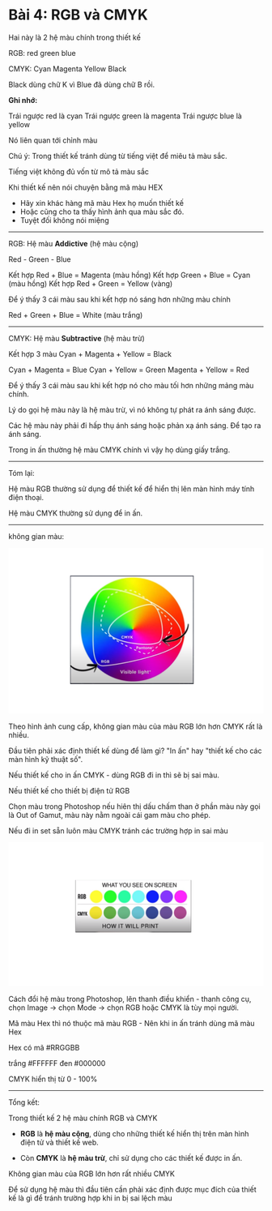 # Bài 4: RGB và CMYK

Hai này là 2 hệ màu chính trong thiết kế

RGB: red green blue

CMYK: Cyan Magenta Yellow Black

Black dùng chữ K vì Blue đã dùng chữ B rồi.

**Ghi nhớ:**

Trái ngược red là cyan
Trái ngược green là magenta
Trái ngược blue là yellow


Nó liên quan tới chỉnh màu

Chú ý: Trong thiết kế tránh dùng từ tiếng việt để miêu tả màu sắc.

Tiếng việt không đủ vốn từ mô tả màu sắc

Khi thiết kế nên nói chuyện bằng mã màu HEX

- Hãy xin khác hàng mã màu Hex họ muốn thiết kế
- Hoặc cũng cho ta thấy hình ảnh qua màu sắc đó.
- Tuyệt đối không nói miệng
---
RGB: Hệ màu **Addictive** (hệ màu cộng)

Red - Green - Blue

Kết hợp Red + Blue = Magenta (màu hồng)
Kết hợp Green + Blue = Cyan (màu hồng)
Kết hợp Red + Green =  Yellow (vàng)

Để ý thấy 3 cái màu sau khi kết hợp nó sáng hơn những màu chính

Red + Green + Blue = White (màu trắng)

---
CMYK: Hệ màu **Subtractive** (hệ màu trừ)

Kết hợp 3 màu Cyan + Magenta + Yellow = Black

Cyan + Magenta = Blue
Cyan + Yellow = Green
Magenta + Yellow = Red

Để ý thấy 3 cái màu sau khi kết hợp nó cho màu tối hơn những mảng màu chính.

Lý do gọi hệ màu này là hệ màu trừ, vì nó không tự phát ra ánh sáng được.

Các hệ màu này phải đi hấp thụ ánh sáng hoặc phản xạ ánh sáng. Để tạo ra ánh sáng.

Trong in ấn thường hệ màu CMYK chính vì vậy họ dùng giấy trắng.

---
Tóm lại: 

Hệ màu RGB thường sử dụng để thiết kế để hiển thị lên màn hình máy tính điện thoại.

Hệ màu CMYK thường sử dụng để in ấn.

---

không gian màu:

![Color](img/color.png)

Theo hình ảnh cung cấp, không gian màu của màu RGB lớn hơn CMYK rất là nhiều.

Đầu tiên phải xác định thiết kế dùng để làm gì? "In ấn" hay "thiết kế cho các màn hình kỹ thuật số".

Nếu thiết kế cho in ấn CMYK - dùng RGB đi in thì sẽ bị sai màu.

Nếu thiết kế cho thiết bị điện tử RGB


Chọn màu trong Photoshop nếu hiên thị dấu chấm than ở phần màu này gọi là Out of Gamut, màu này nằm ngoài cái gam màu cho phép.

Nếu đi in set sẵn luôn màu CMYK tránh các trường hợp in sai màu

![Color](img/RGB_CMYK.png)

Cách đổi hệ màu trong Photoshop, lên thanh điều khiển - thanh công cụ, chọn Image -> chọn Mode -> chọn RGB hoặc CMYK là tùy mọi người.

Mã màu Hex thì nó thuộc mã màu RGB - Nên khi in ấn tránh dùng mã màu Hex 

Hex có mã #RRGGBB

trắng #FFFFFF
đen #000000

CMYK hiển thị từ 0 - 100%


---

Tổng kết: 

Trong thiết kế 2 hệ màu chính RGB và CMYK

- **RGB** là **hệ màu cộng**, dùng cho những thiết kế hiển thị trên màn hình điện tử và thiết kế web.

- Còn **CMYK** là **hệ màu trừ**, chỉ sử dụng cho các thiết kế được in ấn.

Không gian màu của RGB lớn hơn rất nhiều CMYK

Để sử dụng hệ màu thì đầu tiên cần phải xác định được mục đích của thiết kế là gì để tránh trường hợp khi in bị sai lệch màu 




